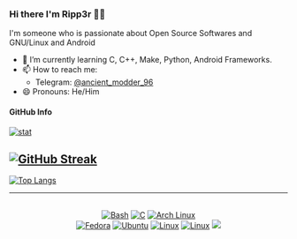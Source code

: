 ### Hi there I'm Ripp3r 👋🏻

I'm someone who is passionate about Open Source Softwares and GNU/Linux and Android

- 🌱 I’m currently learning C, C++, Make, Python, Android Frameworks.
- 📫 How to reach me:
  - Telegram: <a href="https://t.me/ancient_modder_96">@ancient_modder_96</a>
- 😄 Pronouns: He/Him

#### GitHub Info
[![stat](https://github-readme-stats.vercel.app/api?username=SapphireSyntax&theme=highcontrast&show_icons=true&hide_border=true)](https://github.com/SapphireSyntax/SapphireSyntax)

[![GitHub Streak](https://github-readme-streak-stats.herokuapp.com/?user=SapphireSyntax&theme=highcontrast)](https://git.io/streak-stats)
---
[![Top Langs](https://github-readme-stats.vercel.app/api/top-langs/?username=SapphireSyntax&layout=compact&theme=vision-friendly-dark)](https://github.com/anuraghazra/github-readme-stats)

_________
<p align="center"><br>
<a href="https://www.gnu.org/software/bash"><img alt="Bash" src="https://img.shields.io/badge/Bash-121011?style=flat&logo=gnu-bash&logoColor=white"></img></a>
<a href="https://learn-c.org"><img alt="C" src="https://img.shields.io/badge/C-00599C?style=flat&logo=c&logoColor=white"></img></a>
<a href="https://archlinux.org"><img alt="Arch Linux" src="https://img.shields.io/badge/Arch_Linux-1793D1?style=flat&logo=arch-linux&logoColor=white"></img></a><br>
<a href="https://getfedora.org"><img alt="Fedora" src="https://img.shields.io/badge/Fedora-294172?style=flat&logo=fedora&logoColor=white"></img></a>
<a href="https://ubuntu.com"><img alt="Ubuntu" src="https://img.shields.io/badge/Ubuntu-E95420?style=flat&logo=ubuntu&logoColor=white"></img></a>
<a href="https://kernel.org"><img alt="Linux" src="https://img.shields.io/badge/Linux-FCC624?style=flat&logo=linux&logoColor=black"></img></a>
<a href="https://kernel.org"><img alt="Linux" src="https://img.shields.io/badge/Android-3DDC84?style=flat&logo=android&logoColor=white"></img></a>
<a href="#"><img src="https://komarev.com/ghpvc/?username=vilez0"></img></a>
</br></p>
